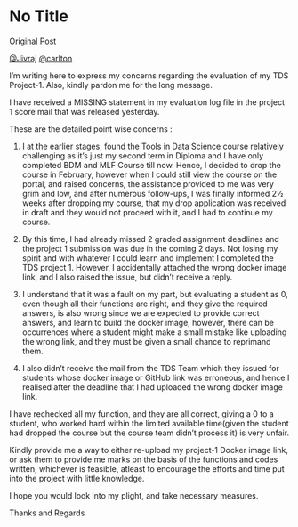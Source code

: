 # No Title

[Original Post](https://discourse.onlinedegree.iitm.ac.in/t/171141/72)

<p><a class="mention" href="/u/jivraj">@Jivraj</a> <a class="mention" href="/u/carlton">@carlton</a></p>
<p>I’m writing here to express my concerns regarding the evaluation of my TDS Project-1. Also, kindly pardon me for the long message.</p>
<p>I have received a MISSING statement in my evaluation log file in the project 1 score mail that was released yesterday.</p>
<p>These are the detailed point wise concerns :</p>
<ol>
<li>
<p>I at the earlier stages, found the Tools in Data Science course relatively challenging as it’s just my second term in Diploma and I have only completed BDM and MLF Course till now. Hence, I decided to drop the course in February, however when I could still view the course on the portal, and raised concerns, the assistance provided to me was very grim and low, and after numerous follow-ups, I was finally informed 2½ weeks after dropping my course, that my drop application was received in draft and they would not proceed with it, and I had to continue my course.</p>
</li>
<li>
<p>By this time, I had already missed 2 graded assignment deadlines and the project 1 submission was due in the coming 2 days. Not losing my spirit and with whatever I could learn and implement I completed the TDS project 1. However, I accidentally attached the wrong docker image link, and I also raised the issue, but didn’t receive a reply.</p>
</li>
<li>
<p>I understand that it was a fault on my part, but evaluating a student as 0, even though all their functions are right, and they give the required answers, is also wrong since we are expected to provide correct answers, and learn to build the docker image, however, there can be occurrences where a student might make a small mistake like uploading the wrong link, and they must be given a small chance to reprimand them.</p>
</li>
<li>
<p>I also didn’t receive the mail from the TDS Team which they issued for students whose docker image or GitHub link was erroneous, and hence I realised after the deadline that I had uploaded the wrong docker image link.</p>
</li>
</ol>
<p>I have rechecked all my function, and they are all correct, giving a 0 to a student, who worked hard within the limited available time(given the student had dropped the course but the course team didn’t process it) is very unfair.</p>
<p>Kindly provide me a way to either re-upload my project-1 Docker image link, or ask them to provide me marks on the basis of the functions and codes written, whichever is feasible, atleast to encourage the efforts and time put into the project with little knowledge.</p>
<p>I hope you would look into my plight, and take necessary measures.</p>
<p>Thanks and Regards</p>